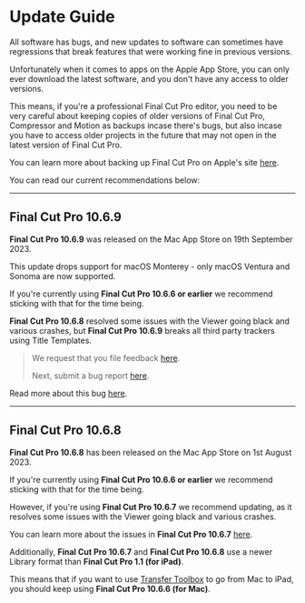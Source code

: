 # Update Guide

All software has bugs, and new updates to software can sometimes have regressions that break features that were working fine in previous versions.

Unfortunately when it comes to apps on the Apple App Store, you can only ever download the latest software, and you don't have any access to older versions.

This means, if you're a professional Final Cut Pro editor, you need to be very careful about keeping copies of older versions of Final Cut Pro, Compressor and Motion as backups incase there's bugs, but also incase you have to access older projects in the future that may not open in the latest version of Final Cut Pro.

You can learn more about backing up Final Cut Pro on Apple's site [here](https://support.apple.com/en-au/HT203010).

You can read our current recommendations below:

---

## Final Cut Pro 10.6.9

**Final Cut Pro 10.6.9** was released on the Mac App Store on 19th September 2023.

This update drops support for macOS Monterey - only macOS Ventura and Sonoma are now supported.

If you're currently using **Final Cut Pro 10.6.6 or earlier** we recommend sticking with that for the time being.

**Final Cut Pro 10.6.8** resolved some issues with the Viewer going black and various crashes, but **Final Cut Pro 10.6.9** breaks all third party trackers using Title Templates.

> We request that you file feedback [here](https://www.apple.com/feedback/finalcutpro.html).
>
> Next, submit a bug report [here](https://feedbackassistant.apple.com/).

Read more about this bug [here](https://fxfactory.com/news/finalcutpro-10.6.9-skip-the-update/).

---

## Final Cut Pro 10.6.8

**Final Cut Pro 10.6.8** has been released on the Mac App Store on 1st August 2023.

If you're currently using **Final Cut Pro 10.6.6 or earlier** we recommend sticking with that for the time being.

However, if you're using **Final Cut Pro 10.6.7** we recommend updating, as it resolves some issues with the Viewer going black and various crashes.

You can learn more about the issues in **Final Cut Pro 10.6.7** [here](https://github.com/CommandPost/FCPCafe/issues/223).

Additionally, **Final Cut Pro 10.6.7** and **Final Cut Pro 10.6.8** use a newer Library format than **Final Cut Pro 1.1 (for iPad)**.

This means that if you want to use [Transfer Toolbox](https://transfertoolbox.io) to go from Mac to iPad, you should keep using **Final Cut Pro 10.6.6 (for Mac)**.
